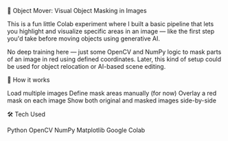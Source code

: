 🧠 Object Mover: Visual Object Masking in Images

This is a fun little Colab experiment where I built a basic pipeline that lets you highlight and visualize specific areas in an image — like the first step you'd take before moving objects using generative AI.

No deep training here — just some OpenCV and NumPy logic to mask parts of an image in red using defined coordinates. Later, this kind of setup could be used for object relocation or AI-based scene editing.

🔧 How it works

Load multiple images
Define mask areas manually (for now)
Overlay a red mask on each image
Show both original and masked images side-by-side

🛠 Tech Used

Python
OpenCV
NumPy
Matplotlib
Google Colab
